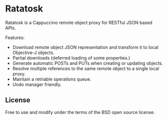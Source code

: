Ratatosk
========

Ratatosk is a Cappuccino remote object proxy for RESTful JSON based APIs.

Features:
* Download remote object JSON representation and transform it to local Objective-J objects.
* Partial downloads (deferred loading of some properties.)
* Generate automatic POSTs and PUTs when creating or updating objects.
* Resolve multiple references to the same remote object to a single local proxy.
* Maintain a retriable operations queue.
* Undo manager friendly.

## License ##

Free to use and modify under the terms of the BSD open source license.
